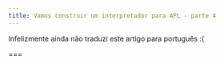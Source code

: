```yaml
---
title: Vamos construir um interpretador para APL - parte 4
---
```


Infelizmente ainda não traduzi este artigo para português :(

===
